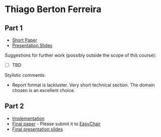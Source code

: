 # Thiago Berton Ferreira 

## Part 1

- [Short Paper](ferreira-proposal.pdf) <!-- You should rename these files-->
- [Presentation Slides](ferreira-presentation.pdf)

Suggestions for further work (possibly outside the scope of this course):

- [ ] TBD

Stylistic comments:

- Report format is lackluster. Very short technical section. The domain chosen is an excellent choice.

## Part 2

- [Implementation](https://github.com/thiagoberton/implementation_pddl_final)
- [Final paper](ferreira-paper.pdf) - Please submit it to [EasyChair](https://easychair.org/conferences/?conf=ap2021)
- [Final presentation slides](ferreira-final-presentation-slides.pdf)
